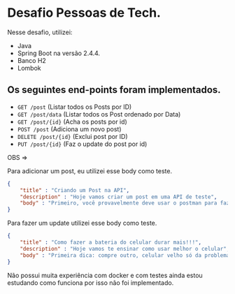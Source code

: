 # Desafio Pessoas de Tech.

Nesse desafio, utilizei:

* Java
* Spring Boot na versão 2.4.4.
* Banco H2
* Lombok

##	Os seguintes end-points foram implementados.

- `GET /post` (Listar todos os Posts por ID)
- `GET /post/data` (Listar todos os Post ordenado por Data)
- `GET /post/{id}` (Acha os posts por id)
- `POST /post` (Adiciona um novo post)
- `DELETE /post/{id}` (Exclui post por ID)
- `PUT /post/{id}` (Faz o update do post por id)

OBS => 

Para adicionar um post, eu utilizei esse body como teste.

```json
{
    "title" : "Criando um Post na API",
    "description" : "Hoje vamos criar um post em uma API de teste",
    "body" : "Primeiro, você provavelmente deve usar o postman para fazer as requisições"
}
```

Para fazer um update utilizei esse body como teste.

```json
{
    "title" : "Como fazer a bateria do celular durar mais!!!",
    "description" : "Hoje vamos te ensinar como usar melhor o celular",
    "body" : "Primeira dica: compre outro, celular velho só da problema."
}
```



Não possui muita experiência com docker e com testes ainda estou estudando como funciona por isso não foi implementado.

